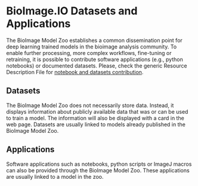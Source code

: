 # BioImage.IO Datasets and Applications

The BioImage Model Zoo establishes a common dissemination point for deep learning trained models in the bioimage analysis community. To enable further processing, more complex workflows, fine-tuning or retraining, it is possible to contribute software applications (e.g., python notebooks) or documented datasets.
Please, check the generic Resource Description File for [notebook and datasets contribution](https://bioimage.io/docs/#/contribute_models/README?id=contributing-other-resource-types).

## Datasets
The BioImage Model Zoo does not necessarily store data. Instead, it displays information about publicly available data that was or can be used to train a model. The information will also be displayed with a card in the web page. Datasets are usually linked to models already published in the BioImage Model Zoo.

## Applications
Software applications such as notebooks, python scripts or ImageJ macros can also be provided through the BioImage Model Zoo. These applications are usually linked to a model in the zoo.